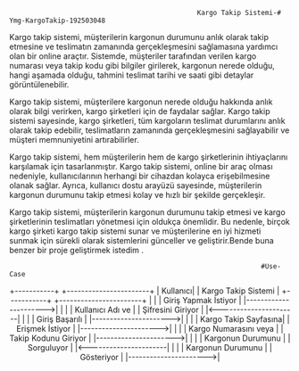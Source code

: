                                                    Kargo Takip Sistemi-# Ymg-KargoTakip-192503048
Kargo takip sistemi, müşterilerin kargonun durumunu anlık olarak takip etmesine ve teslimatın zamanında gerçekleşmesini sağlamasına yardımcı olan bir online araçtır. Sistemde, müşteriler tarafından verilen kargo numarası veya takip kodu gibi bilgiler girilerek, kargonun nerede olduğu, hangi aşamada olduğu, tahmini teslimat tarihi ve saati gibi detaylar görüntülenebilir.

Kargo takip sistemi, müşterilere kargonun nerede olduğu hakkında anlık olarak bilgi verirken, kargo şirketleri için de faydalar sağlar. Kargo takip sistemi sayesinde, kargo şirketleri, tüm kargoların teslimat durumlarını anlık olarak takip edebilir, teslimatların zamanında gerçekleşmesini sağlayabilir ve müşteri memnuniyetini artırabilirler.

Kargo takip sistemi, hem müşterilerin hem de kargo şirketlerinin ihtiyaçlarını karşılamak için tasarlanmıştır. Kargo takip sistemi, online bir araç olması nedeniyle, kullanıcılarının herhangi bir cihazdan kolayca erişebilmesine olanak sağlar. Ayrıca, kullanıcı dostu arayüzü sayesinde, müşterilerin kargonun durumunu takip etmesi kolay ve hızlı bir şekilde gerçekleşir.

Kargo takip sistemi, müşterilerin kargonun durumunu takip etmesi ve kargo şirketlerinin teslimatları yönetmesi için oldukça önemlidir. Bu nedenle, birçok kargo şirketi kargo takip sistemi sunar ve müşterilerine en iyi hizmeti sunmak için sürekli olarak sistemlerini günceller ve geliştirir.Bende buna benzer bir proje geliştirmek istedim .

                                                                   #Use-Case
<center>
      +-----------+       +-----------------------+
      |  Kullanıcı|       | Kargo Takip Sistemi   |
      +-----------+       +-----------------------+
            |                        |
            |   Giriş Yapmak İstiyor |
            |---------------------->|
            |                        |
            |    Kullanıcı Adı ve   |
            |    Şifresini Giriyor  |
            |<----------------------|
            |                        |
            |   Giriş Başarılı      |
            |---------------------->|
            |                        |
            |  Kargo Takip Sayfasına|
            |  Erişmek İstiyor      |
            |---------------------->|
            |                        |
            | Kargo Numarasını veya |
            | Takip Kodunu Giriyor  |
            |---------------------->|
            |                        |
            |    Kargonun Durumunu  |
            |    Sorguluyor         |
            |<----------------------|
            |                        |
            | Kargonun Durumunu     |
            | Gösteriyor            |
            |---------------------->|
  </center>
